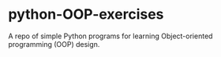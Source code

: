# python-OOP-exercises

A repo of simple Python programs for learning Object-oriented programming (OOP) design.
